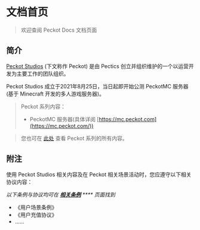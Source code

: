 # 文档首页
> 欢迎查阅 Peckot Docs 文档页面

<h2>简介</h2>

[Peckot Studios](https://peckot.com) (下文称作 Peckot) 是由 Pectics 创立并组织维护的一个以运营开发为主要工作的团队组织。

Peckot Studios 成立于2021年8月25日，当日起即开始公测 PeckotMC 服务器(基于 Minecraft 开发的多人游戏服务器)。

> Peckot 系列内容：
>
> * PeckotMC 服务器(具体详阅 [https://mc.peckot.com](https://mc.peckot.com/))

> 您也可在 [此处](https://peckot.com/products) 查看 Peckot 系列的所有内容。

<h2>附注</h2>

使用 Peckot Studios 相关内容及在 Peckot 相关场景活动时，您应遵守以下相关协议内容：

_以下条例与协议均可在_ [_**相关条例**_](/regs/) _**** 页面找到_

* 《用户场景条例》
* 《用户充值协议》
* ……